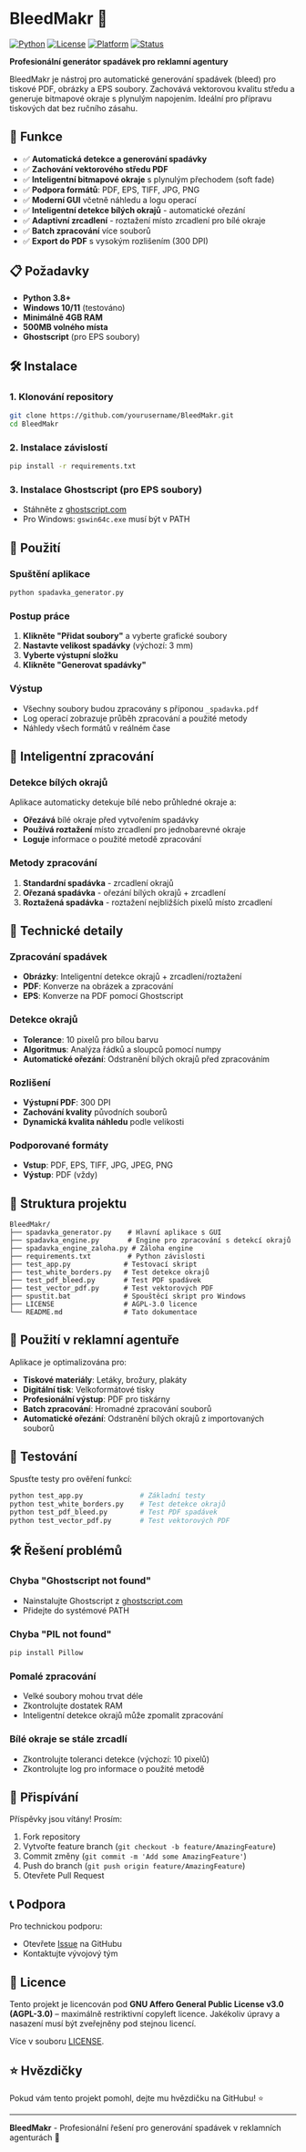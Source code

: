 # BleedMakr 🎨

[![Python](https://img.shields.io/badge/Python-3.8+-blue.svg)](https://www.python.org/downloads/)
[![License](https://img.shields.io/badge/License-AGPL%203.0-green.svg)](https://www.gnu.org/licenses/agpl-3.0)
[![Platform](https://img.shields.io/badge/Platform-Windows-lightgrey.svg)](https://www.microsoft.com/windows)
[![Status](https://img.shields.io/badge/Status-Production%20Ready-brightgreen.svg)](https://github.com/yourusername/BleedMakr)

**Profesionální generátor spadávek pro reklamní agentury**

BleedMakr je nástroj pro automatické generování spadávek (bleed) pro tiskové PDF, obrázky a EPS soubory. Zachovává vektorovou kvalitu středu a generuje bitmapové okraje s plynulým napojením. Ideální pro přípravu tiskových dat bez ručního zásahu.

## 🚀 Funkce

- ✅ **Automatická detekce a generování spadávky**
- ✅ **Zachování vektorového středu PDF**
- ✅ **Inteligentní bitmapové okraje** s plynulým přechodem (soft fade)
- ✅ **Podpora formátů**: PDF, EPS, TIFF, JPG, PNG
- ✅ **Moderní GUI** včetně náhledu a logu operací
- ✅ **Inteligentní detekce bílých okrajů** - automatické ořezání
- ✅ **Adaptivní zrcadlení** - roztažení místo zrcadlení pro bílé okraje
- ✅ **Batch zpracování** více souborů
- ✅ **Export do PDF** s vysokým rozlišením (300 DPI)

## 📋 Požadavky

- **Python 3.8+**
- **Windows 10/11** (testováno)
- **Minimálně 4GB RAM**
- **500MB volného místa**
- **Ghostscript** (pro EPS soubory)

## 🛠️ Instalace

### 1. Klonování repository
```bash
git clone https://github.com/yourusername/BleedMakr.git
cd BleedMakr
```

### 2. Instalace závislostí
```bash
pip install -r requirements.txt
```

### 3. Instalace Ghostscript (pro EPS soubory)
- Stáhněte z [ghostscript.com](https://ghostscript.com/)
- Pro Windows: `gswin64c.exe` musí být v PATH

## 🎯 Použití

### Spuštění aplikace
```bash
python spadavka_generator.py
```

### Postup práce
1. **Klikněte "Přidat soubory"** a vyberte grafické soubory
2. **Nastavte velikost spadávky** (výchozí: 3 mm)
3. **Vyberte výstupní složku**
4. **Klikněte "Generovat spadávky"**

### Výstup
- Všechny soubory budou zpracovány s příponou `_spadavka.pdf`
- Log operací zobrazuje průběh zpracování a použité metody
- Náhledy všech formátů v reálném čase

## 🧠 Inteligentní zpracování

### Detekce bílých okrajů
Aplikace automaticky detekuje bílé nebo průhledné okraje a:
- **Ořezává** bílé okraje před vytvořením spadávky
- **Používá roztažení** místo zrcadlení pro jednobarevné okraje
- **Loguje** informace o použité metodě zpracování

### Metody zpracování
1. **Standardní spadávka** - zrcadlení okrajů
2. **Ořezaná spadávka** - ořezání bílých okrajů + zrcadlení
3. **Roztažená spadávka** - roztažení nejbližších pixelů místo zrcadlení

## 🔧 Technické detaily

### Zpracování spadávek
- **Obrázky**: Inteligentní detekce okrajů + zrcadlení/roztažení
- **PDF**: Konverze na obrázek a zpracování
- **EPS**: Konverze na PDF pomocí Ghostscript

### Detekce okrajů
- **Tolerance**: 10 pixelů pro bílou barvu
- **Algoritmus**: Analýza řádků a sloupců pomocí numpy
- **Automatické ořezání**: Odstranění bílých okrajů před zpracováním

### Rozlišení
- **Výstupní PDF**: 300 DPI
- **Zachování kvality** původních souborů
- **Dynamická kvalita náhledu** podle velikosti

### Podporované formáty
- **Vstup**: PDF, EPS, TIFF, JPG, JPEG, PNG
- **Výstup**: PDF (vždy)

## 📁 Struktura projektu

```
BleedMakr/
├── spadavka_generator.py    # Hlavní aplikace s GUI
├── spadavka_engine.py       # Engine pro zpracování s detekcí okrajů
├── spadavka_engine_zaloha.py # Záloha engine
├── requirements.txt         # Python závislosti
├── test_app.py             # Testovací skript
├── test_white_borders.py   # Test detekce okrajů
├── test_pdf_bleed.py       # Test PDF spadávek
├── test_vector_pdf.py      # Test vektorových PDF
├── spustit.bat             # Spouštěcí skript pro Windows
├── LICENSE                 # AGPL-3.0 licence
└── README.md               # Tato dokumentace
```

## 🎯 Použití v reklamní agentuře

Aplikace je optimalizována pro:
- **Tiskové materiály**: Letáky, brožury, plakáty
- **Digitální tisk**: Velkoformátové tisky
- **Profesionální výstup**: PDF pro tiskárny
- **Batch zpracování**: Hromadné zpracování souborů
- **Automatické ořezání**: Odstranění bílých okrajů z importovaných souborů

## 🧪 Testování

Spusťte testy pro ověření funkcí:
```bash
python test_app.py              # Základní testy
python test_white_borders.py    # Test detekce okrajů
python test_pdf_bleed.py        # Test PDF spadávek
python test_vector_pdf.py       # Test vektorových PDF
```

## 🛠️ Řešení problémů

### Chyba "Ghostscript not found"
- Nainstalujte Ghostscript z [ghostscript.com](https://ghostscript.com/)
- Přidejte do systémové PATH

### Chyba "PIL not found"
```bash
pip install Pillow
```

### Pomalé zpracování
- Velké soubory mohou trvat déle
- Zkontrolujte dostatek RAM
- Inteligentní detekce okrajů může zpomalit zpracování

### Bílé okraje se stále zrcadlí
- Zkontrolujte toleranci detekce (výchozí: 10 pixelů)
- Zkontrolujte log pro informace o použité metodě

## 🤝 Přispívání

Příspěvky jsou vítány! Prosím:

1. Fork repository
2. Vytvořte feature branch (`git checkout -b feature/AmazingFeature`)
3. Commit změny (`git commit -m 'Add some AmazingFeature'`)
4. Push do branch (`git push origin feature/AmazingFeature`)
5. Otevřete Pull Request

## 📞 Podpora

Pro technickou podporu:
- Otevřete [Issue](https://github.com/yourusername/BleedMakr/issues) na GitHubu
- Kontaktujte vývojový tým

## 📄 Licence

Tento projekt je licencován pod **GNU Affero General Public License v3.0 (AGPL-3.0)** – maximálně restriktivní copyleft licence. Jakékoliv úpravy a nasazení musí být zveřejněny pod stejnou licencí.

Více v souboru [LICENSE](LICENSE).

## ⭐ Hvězdičky

Pokud vám tento projekt pomohl, dejte mu hvězdičku na GitHubu! ⭐

---

**BleedMakr** - Profesionální řešení pro generování spadávek v reklamních agenturách 🎨 